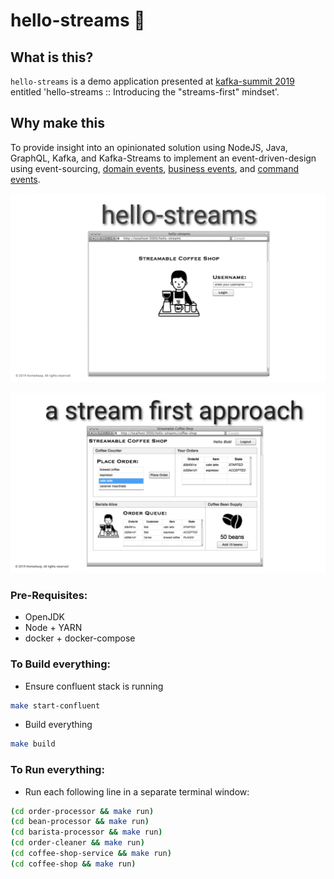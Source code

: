 # hello-streams :arrows_counterclockwise:

## What is this?

`hello-streams` is a demo application presented at [kafka-summit 2019](https://kafka-summit.org/sessions/hello-streams-introducing-stream-first-mindset/) entitled 'hello-streams :: Introducing the "streams-first" mindset'.

## Why make this

To provide insight into an opinionated solution using NodeJS, Java, GraphQL, Kafka, and Kafka-Streams to implement an event-driven-design using event-sourcing, [domain events](https://medium.com/@ha_reneparra/https-medium-com-neoword-domain-events-45697ec0271f), [business events](https://medium.com/homeaway-tech-blog/business-events-in-a-world-of-independently-deployable-services-144daf6caa1a), and [command events](https://medium.com/homeaway-tech-blog/command-events-b8942e251824).

![hello-streams login page](images/hello-streams-01.png)

![streamable coffee shop](images/hello-streams-02.png)

### Pre-Requisites:

- OpenJDK
- Node + YARN
- docker + docker-compose

### To Build everything:
- Ensure confluent stack is running

```bash
make start-confluent
```

- Build everything

```bash
make build
```

### To Run everything:

- Run each following line in a separate terminal window:
```bash
(cd order-processor && make run)
(cd bean-processor && make run)
(cd barista-processor && make run)
(cd order-cleaner && make run)
(cd coffee-shop-service && make run)
(cd coffee-shop && make run)
```
